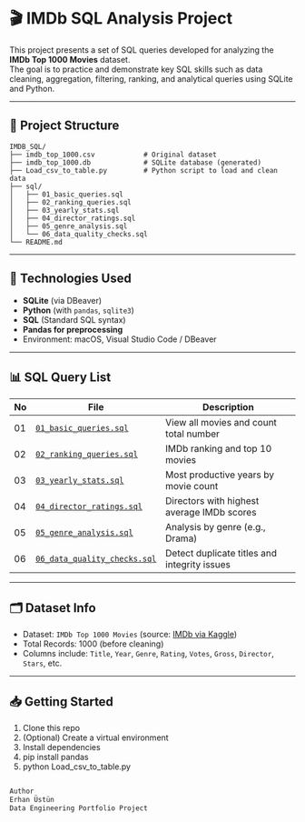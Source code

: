 # 🎬 IMDb SQL Analysis Project

This project presents a set of SQL queries developed for analyzing the **IMDb Top 1000 Movies** dataset.  
The goal is to practice and demonstrate key SQL skills such as data cleaning, aggregation, filtering, ranking, and analytical queries using SQLite and Python.

---

## 📂 Project Structure

```text
IMDB_SQL/
├── imdb_top_1000.csv            # Original dataset
├── imdb_top_1000.db             # SQLite database (generated)
├── Load_csv_to_table.py         # Python script to load and clean data
├── sql/
│   ├── 01_basic_queries.sql
│   ├── 02_ranking_queries.sql
│   ├── 03_yearly_stats.sql
│   ├── 04_director_ratings.sql
│   ├── 05_genre_analysis.sql
│   └── 06_data_quality_checks.sql
└── README.md
```

---

## 🧪 Technologies Used

- **SQLite** (via DBeaver)
- **Python** (with `pandas`, `sqlite3`)
- **SQL** (Standard SQL syntax)
- **Pandas for preprocessing**  
- Environment: macOS, Visual Studio Code / DBeaver

---

## 📊 SQL Query List

| No | File | Description |
|----|------|-------------|
| 01 | [`01_basic_queries.sql`](sql/01_basic_queries.sql) | View all movies and count total number |
| 02 | [`02_ranking_queries.sql`](sql/02_ranking_queries.sql) | IMDb ranking and top 10 movies |
| 03 | [`03_yearly_stats.sql`](sql/03_yearly_stats.sql) | Most productive years by movie count |
| 04 | [`04_director_ratings.sql`](sql/04_director_ratings.sql) | Directors with highest average IMDb scores |
| 05 | [`05_genre_analysis.sql`](sql/05_genre_analysis.sql) | Analysis by genre (e.g., Drama) |
| 06 | [`06_data_quality_checks.sql`](sql/06_data_quality_checks.sql) | Detect duplicate titles and integrity issues |

---

## 🗂 Dataset Info

- Dataset: `IMDb Top 1000 Movies` (source: [IMDb via Kaggle](https://www.kaggle.com/datasets))
- Total Records: 1000 (before cleaning)
- Columns include: `Title`, `Year`, `Genre`, `Rating`, `Votes`, `Gross`, `Director`, `Stars`, etc.

---

## 📥 Getting Started

1. Clone this repo
2. (Optional) Create a virtual environment
3. Install dependencies
4. pip install pandas
5. python Load_csv_to_table.py
```bash

Author
Erhan Üstün
Data Engineering Portfolio Project
